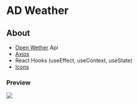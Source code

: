 # AD Weather

## About

- [Open Wether](https://openweathermap.org/weather-conditions) Api
- [Axios](https://axios-http.com/docs/intro)
- React Hooks (useEffect, useContext, useState)
- [Icons](https://react-icons.github.io/react-icons/icons?name=wi)

### Preview

![](screen.gif)
